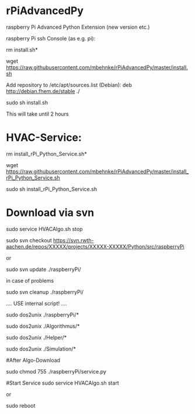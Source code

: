 # rPiAdvancedPy
raspberry Pi Advanced Python Extension (new version etc.)

raspberry Pi ssh Console (as e.g. pi):

  rm install.sh*

  wget https://raw.githubusercontent.com/mbehnke/rPiAdvancedPy/master/install.sh

Add repository to /etc/apt/sources.list (Debian):
deb http://debian.fhem.de/stable ./

  sudo sh install.sh
  
This will take until 2 hours


# HVAC-Service:

  rm install_rPi_Python_Service.sh*

  wget https://raw.githubusercontent.com/mbehnke/rPiAdvancedPy/master/install_rPi_Python_Service.sh

  sudo sh install_rPi_Python_Service.sh

# Download via svn

  sudo service HVACAlgo.sh stop

  sudo svn checkout https://svn.rwth-aachen.de/repos/XXXXX/projects/XXXXX-XXXXX/Python/src/raspberryPi

or

  sudo svn update ./raspberryPi/

in case of problems

  sudo svn cleanup ./raspberryPi/


.... USE internal script! ....


  sudo dos2unix ./raspberryPi/*

  sudo dos2unix ./Algorithmus/*

  sudo dos2unix ./Helper/*

  sudo dos2unix ./Simulation/*


#After Algo-Download

  sudo chmod 755 ./raspberryPi/service.py


#Start Service
  sudo service HVACAlgo.sh start
  
or

  sudo reboot
